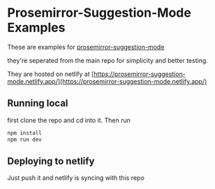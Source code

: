 # Prosemirror-Suggestion-Mode Examples

These are examples for [prosemirror-suggestion-mode](https://github.com/davefowler/prosemirror-suggestion-mode)

they're seperated from the main repo for simplicity and better testing.

They are hosted on netlify at [https://prosemirror-suggestion-mode.netlify.app/](https://prosemirror-suggestion-mode.netlify.app/)

## Running local

first clone the repo and cd into it. Then run

```bash
npm install
npm run dev
```

## Deploying to netlify

Just push it and netlify is syncing with this repo
